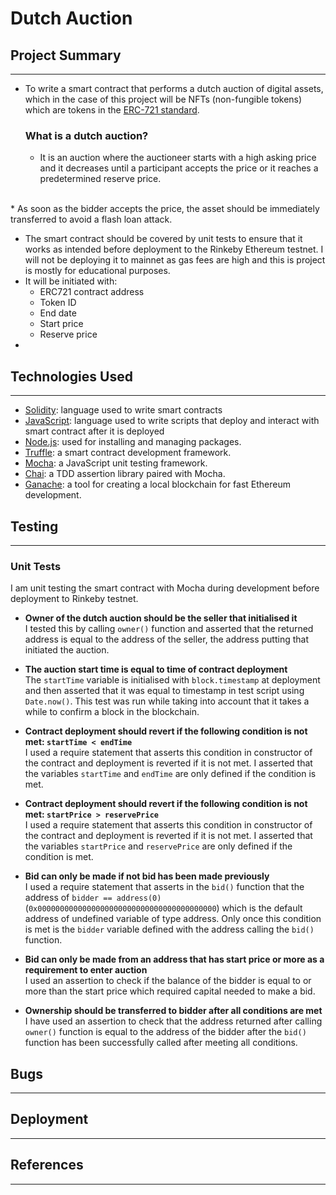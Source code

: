 # Dutch Auction

## Project Summary
---

* To write a smart contract that performs a dutch auction of digital assets, which in the case of this project will be NFTs (non-fungible tokens) which are tokens in the [ERC-721 standard](https://eips.ethereum.org/EIPS/eip-721).

    ### What is a dutch auction?
    * It is an auction where the auctioneer starts with a high asking price and it decreases until a participant accepts the price or it reaches a predetermined reserve price.<br>
<br>
* As soon as the bidder accepts the price, the asset should be immediately transferred to avoid a flash loan attack.<br>

* The smart contract should be covered by unit tests to ensure that it works as intended before deployment to the Rinkeby Ethereum testnet. I will not be deploying it to mainnet as gas fees are high and this is project is mostly for educational purposes.
* It will be initiated with:
    * ERC721 contract address
    * Token ID
    * End date
    * Start price
    * Reserve price
* 

## Technologies Used
---
* [Solidity](https://docs.soliditylang.org/en/v0.8.11/): language used to write smart contracts
* [JavaScript](https://developer.mozilla.org/en-US/docs/Web/JavaScript): language used to write scripts that deploy and interact with smart contract after it is deployed
* [Node.js](https://nodejs.org/en/docs/): used for installing and managing packages.
* [Truffle](https://github.com/trufflesuite): a smart contract development framework.
* [Mocha](https://mochajs.org/): a JavaScript unit testing framework.
* [Chai](https://github.com/chaijs/chai#:~:text=Chai%20is%20a%20BDD%20%2F%20TDD,with%20any%20javascript%20testing%20framework.): a TDD assertion library paired with Mocha.
* [Ganache](https://github.com/trufflesuite/ganache): a tool for creating a local blockchain for fast Ethereum development.

## Testing
---
### Unit Tests
I am unit testing the smart contract with Mocha during development before deployment to Rinkeby testnet.

* **Owner of the dutch auction should be the seller that initialised it** <br>
I tested this by calling ```owner()``` function and asserted that the returned address is equal to the address of the seller, the address putting that initiated the auction.

* **The auction start time is equal to time of contract deployment**<br>
The ```startTime``` variable is initialised with ```block.timestamp``` at deployment and then asserted that it was equal to timestamp in test script using ```Date.now()```. This test was run while taking into account that it takes a while to confirm a block in the blockchain.

* **Contract deployment should revert if the following condition is not met: ```startTime < endTime```**<br>
I used a require statement that asserts this condition in constructor of the contract and deployment is reverted if it is not met. I asserted that the variables ```startTime``` and ```endTime``` are only defined if the condition is met.

* **Contract deployment should revert if the following condition is not met: ```startPrice > reservePrice```**<br>
I used a require statement that asserts this condition in constructor of the contract and deployment is reverted if it is not met. I asserted that the variables ```startPrice``` and ```reservePrice``` are only defined if the condition is met.

* **Bid can only be made if not bid has been made previously**<br>
I used a require statement that asserts in the ```bid()``` function that the address of ```bidder == address(0)``` (```0x0000000000000000000000000000000000000000```) which is the default address of undefined variable of type address. Only once this condition is met is the ```bidder``` variable defined with the address calling the ```bid()``` function.

* **Bid can only be made from an address that has start price or more as a requirement to enter auction**<br>
I used an assertion to check if the balance of the bidder is equal to or more than the start price which required capital needed to make a bid.

* **Ownership should be transferred to bidder after all conditions are met**<br>
I have used an assertion to check that the address returned after calling ```owner()``` function is equal to the address of the bidder after the ```bid()``` function has been successfully called after meeting all conditions.


## Bugs
---


## Deployment
---

## References
---


